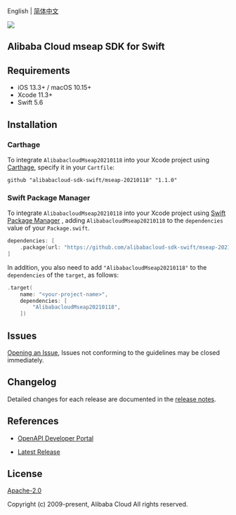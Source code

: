 English | [简体中文](README-CN.md)

![](https://aliyunsdk-pages.alicdn.com/icons/AlibabaCloud.svg)

## Alibaba Cloud mseap SDK for Swift

## Requirements

- iOS 13.3+ / macOS 10.15+
- Xcode 11.3+
- Swift 5.6

## Installation

### Carthage

To integrate `AlibabacloudMseap20210118` into your Xcode project using [Carthage](https://github.com/Carthage/Carthage), specify it in your `Cartfile`:

```ogdl
github "alibabacloud-sdk-swift/mseap-20210118" "1.1.0"
```

### Swift Package Manager

To integrate `AlibabacloudMseap20210118` into your Xcode project using [Swift Package Manager](https://swift.org/package-manager/) , adding `AlibabacloudMseap20210118` to the `dependencies` value of your `Package.swift`.

```swift
dependencies: [
    .package(url: "https://github.com/alibabacloud-sdk-swift/mseap-20210118.git", from: "1.1.0")
]
```

In addition, you also need to add `"AlibabacloudMseap20210118"` to the `dependencies` of the `target`, as follows:

```swift
.target(
    name: "<your-project-name>",
    dependencies: [
        "AlibabacloudMseap20210118",
    ])
```

## Issues

[Opening an Issue](https://github.com/alibabacloud-sdk-swift/mseap-20210118/issues/new), Issues not conforming to the guidelines may be closed immediately.

## Changelog

Detailed changes for each release are documented in the [release notes](./ChangeLog.txt).

## References

* [OpenAPI Developer Portal](https://next.api.alibabacloud.com/home)
- [Latest Release](https://github.com/alibabacloud-sdk-swift/mseap-20210118)

## License

[Apache-2.0](http://www.apache.org/licenses/LICENSE-2.0)

Copyright (c) 2009-present, Alibaba Cloud All rights reserved.

